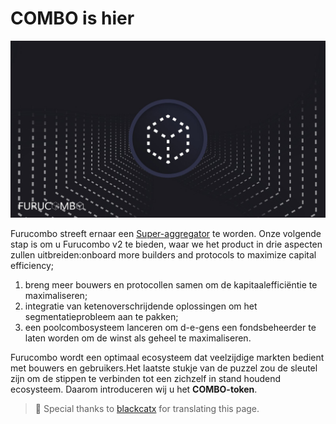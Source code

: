 # COMBO is hier

![](../../.gitbook/assets/EotSBBNVQAAs8tC.jpg)

Furucombo streeft ernaar een [Super-aggregator](https://medium.com/furucombo/the-road-to-becoming-a-super-aggregator-cbd2566a1990) te worden. Onze volgende stap is om u Furucombo v2 te bieden, waar we het product in drie aspecten zullen uitbreiden:onboard more builders and protocols to maximize capital efficiency;

1. breng meer bouwers en protocollen samen om de kapitaalefficiëntie te maximaliseren;
2. integratie van ketenoverschrijdende oplossingen om het segmentatieprobleem aan te pakken;
3. een poolcombosysteem lanceren om d-e-gens een fondsbeheerder te laten worden om de winst als geheel te maximaliseren.

Furucombo wordt een optimaal ecosysteem dat veelzijdige markten bedient met bouwers en gebruikers.Het laatste stukje van de puzzel zou de sleutel zijn om de stippen te verbinden tot een zichzelf in stand houdend ecosysteem. Daarom introduceren wij u het **COMBO-token**.



> 🧊 Special thanks to [blackcatx](https://twitter.com/gaintodayx) for translating this page.
